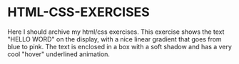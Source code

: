 # HTML-CSS-EXERCISES

Here I should archive my html/css exercises.
This exercise shows the text "HELLO WORD" on the display,
with a nice linear gradient that goes from blue to pink.
The text is enclosed in a box with a soft shadow and has a
very cool "hover" underlined animation.
